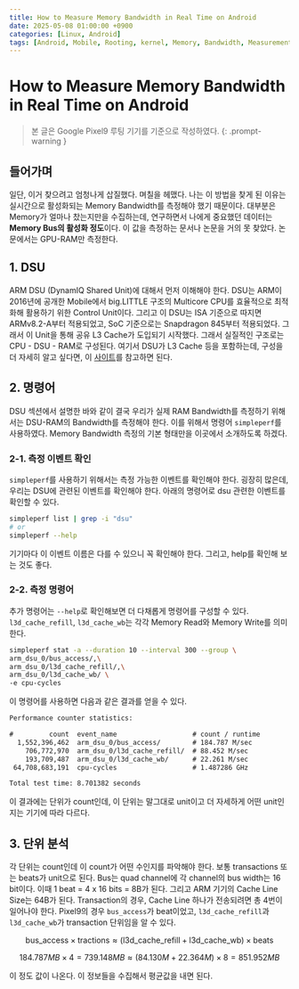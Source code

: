 ```yaml
---
title: How to Measure Memory Bandwidth in Real Time on Android
date: 2025-05-08 01:00:00 +0900
categories: [Linux, Android]
tags: [Android, Mobile, Rooting, kernel, Memory, Bandwidth, Measurement]
---
```


# How to Measure Memory Bandwidth in Real Time on Android

> 본 글은 Google Pixel9 루팅 기기를 기준으로 작성하였다.
{: .prompt-warning }

## 들어가며

일단, 이거 찾으려고 엄청나게 삽질했다. 며칠을 헤맸다.
나는 이 방법을 찾게 된 이유는 실시간으로 활성화되는 Memory Bandwidth를 측정해야 했기 때문이다.
대부분은 Memory가 얼마나 찼는지만을 수집하는데, 연구하면서 나에게 중요했던 데이터는 **Memory Bus의 활성화 정도**이다.
이 값을 측정하는 문서나 논문을 거의 못 찾았다.
논문에서는 GPU-RAM만 측정한다.

## 1. DSU

ARM DSU (DynamIQ Shared Unit)에 대해서 먼저 이해해야 한다. DSU는 ARM이 2016년에 공개한 Mobile에서 big.LITTLE 구조의 Multicore CPU를 효율적으로 최적화해 활용하기 위한 Control Unit이다. 그리고 이 DSU는 ISA 기준으로 따지면 ARMv8.2-A부터 적용되었고, SoC 기준으로는 Snapdragon 845부터 적용되었다. 그래서 이 Unit을 통해 공유 L3 Cache가 도입되기 시작했다. 그래서 실질적인 구조로는 CPU - DSU - RAM로 구성된다. 여기서 DSU가 L3 Cache 등을 포함하는데, 구성을 더 자세히 알고 싶다면, 이 [사이트](https://developer.arm.com/documentation/100453/0401/The-DynamIQ-Shared-Unit/About-the-DSU)를 참고하면 된다.

## 2. 명령어

DSU 섹션에서 설명한 바와 같이 결국 우리가 실제 RAM Bandwidth를 측정하기 위해서는 DSU-RAM의 Bandwidth를 측정해야 한다. 
이를 위해서 명령어 `simpleperf`를 사용하였다. Memory Bandwidth 측정의 기본 형태만을 이곳에서 소개하도록 하겠다.

### 2-1. 측정 이벤트 확인

`simpleperf`를 사용하기 위해서는 측정 가능한 이벤트를 확인해야 한다. 굉장히 많은데, 우리는 DSU에 관련된 이벤트를 확인해야 한다.
아래의 명령어로 dsu 관련한 이벤트를 확인할 수 있다.
```bash
simpleperf list | grep -i "dsu"
# or
simpleperf --help
```
기기마다 이 이벤트 이름은 다를 수 있으니 꼭 확인해야 한다.
그리고, help를 확인해 보는 것도 좋다.

### 2-2. 측정 명령어

추가 명령어는 `--help`로 확인해보면 더 다채롭게 명령어를 구성할 수 있다.
`l3d_cache_refill`, `l3d_cache_wb`는 각각 Memory Read와 Memory Write를 의미한다.
```bash
simpleperf stat -a --duration 10 --interval 300 --group \
arm_dsu_0/bus_access/,\
arm_dsu_0/l3d_cache_refill/,\
arm_dsu_0/l3d_cache_wb/ \
-e cpu-cycles
```

이 명령어를 사용하면 다음과 같은 결과를 얻을 수 있다.
```txt
Performance counter statistics:

#         count  event_name                   # count / runtime
  1,552,396,462  arm_dsu_0/bus_access/        # 184.787 M/sec
    706,772,970  arm_dsu_0/l3d_cache_refill/  # 88.452 M/sec
    193,709,487  arm_dsu_0/l3d_cache_wb/      # 22.261 M/sec
 64,708,683,191  cpu-cycles                   # 1.487286 GHz

Total test time: 8.701382 seconds
```

이 결과에는 단위가 count인데, 이 단위는 말그대로 unit이고 더 자세하게 어떤 unit인지는 기기에 따라 다르다.

## 3. 단위 분석

각 단위는 count인데 이 count가 어떤 수인지를 파악해야 한다. 보통 transactions 또는 beats가 unit으로 된다.
Bus는 quad channel에 각 channel의 bus width는 16 bit이다. 이때 1 beat = 4 x 16 bits = 8B가 된다.
그리고 ARM 기기의 Cache Line Size는 64B가 된다.
Transaction의 경우, Cache Line 하나가 전송되려면 총 4번이 일어나야 한다.
Pixel9의 경우 `bus_access`가 beat이었고, `l3d_cache_refill`과 `l3d_cache_wb`가 transaction 단위임을 알 수 있다.

$$\textrm{bus\_access} \times \textrm{tractions} \approx \left (  \textrm{l3d\_cache\_refill} + \textrm{l3d\_cache\_wb} \right ) \times \textrm{beats}$$

$$184.787MB \times 4 = 739.148MB \approx \left (  84.130M + 22.364M \right ) \times 8 = 851.952MB$$

이 정도 값이 나온다.
이 정보들을 수집해서 평균값을 내면 된다.